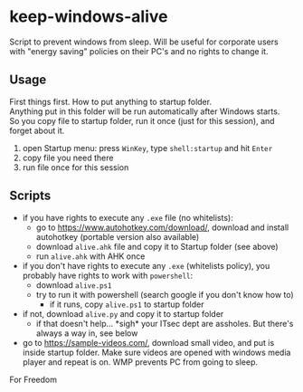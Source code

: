 # keep-windows-alive
Script to prevent windows from sleep. Will be useful for corporate users with "energy saving" policies on their PC's and no rights to change it.

## Usage
First things first. How to put anything to startup folder.  
Anything put in this folder will be run automatically after Windows starts.  
So you copy file to startup folder, run it once (just for this session), and forget about it.
1. open Startup menu: press ```WinKey```, type ```shell:startup``` and hit ```Enter```
2. copy file you need there
3. run file once for this session

## Scripts
- if you have rights to execute any ```.exe``` file (no whitelists):
  - go to https://www.autohotkey.com/download/, download and install autohotkey (portable version also available)
  - download ```alive.ahk``` file and copy it to Startup folder (see above)
  - run ```alive.ahk``` with AHK once
- if you don't have rights to execute any ```.exe``` (whitelists policy), you probably have rights to work with ```powershell```:
  - download ```alive.ps1```
  - try to run it with powershell (search google if you don't know how to)
    - if it runs, copy ```alive.ps1``` to startup folder
- if not, download ```alive.py``` and copy it to startup folder
  - if that doesn't help... \*sigh\* your ITsec dept are assholes. But there's always a way in, see below
- go to https://sample-videos.com/, download small video, and put is inside startup folder. Make sure videos are opened with windows media player and repeat is on. WMP prevents PC from going to sleep.

For Freedom
